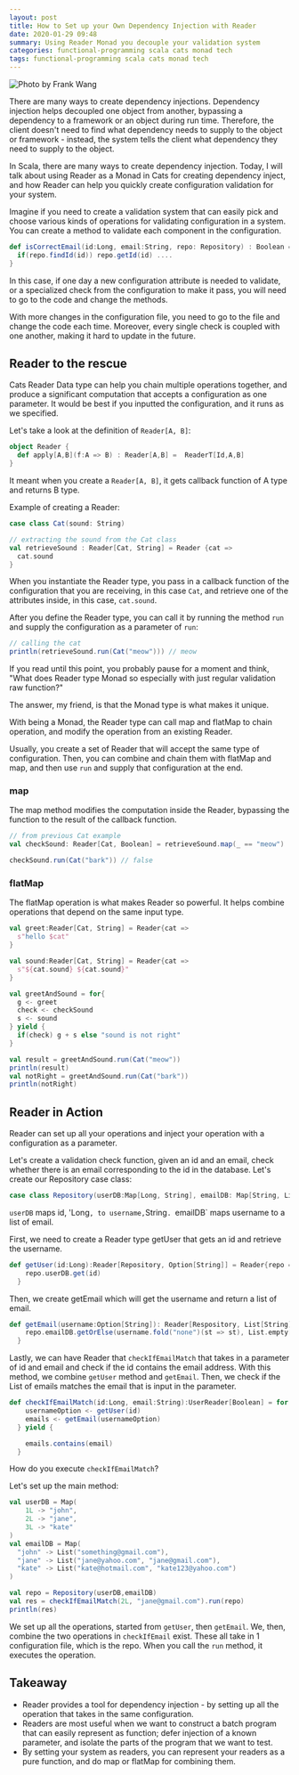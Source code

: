 ```yaml
---
layout: post
title: How to Set up your Own Dependency Injection with Reader
date: 2020-01-29 09:48
summary: Using Reader Monad you decouple your validation system
categories: functional-programming scala cats monad tech
tags: functional-programming scala cats monad tech
---
```


![Photo by Frank Wang](https://images.unsplash.com/photo-1537151242758-331155dcf21b?ixlib=rb-1.2.1&ixid=eyJhcHBfaWQiOjEyMDd9&auto=format&fit=crop&w=1350&q=80)

There are many ways to create dependency injections. Dependency injection helps decoupled one object from another, bypassing a dependency to a framework or an object during run time. Therefore, the client doesn't need to find what dependency needs to supply to the object or framework - instead, the system tells the client what dependency they need to supply to the object.

In Scala, there are many ways to create dependency injection. Today, I will talk about using Reader as a Monad in Cats for creating dependency inject, and how Reader can help you quickly create configuration validation for your system.


Imagine if you need to create a validation system that can easily pick and choose various kinds of operations for validating configuration in a system. You can create a method to validate each component in the configuration.

```scala 
def isCorrectEmail(id:Long, email:String, repo: Repository) : Boolean = {
  if(repo.findId(id)) repo.getId(id) ....
}
```

In this case, if one day a new configuration attribute is needed to validate, or a specialized check from the configuration to make it pass, you will need to go to the code and change the methods. 

With more changes in the configuration file, you need to go to the file and change the code each time. Moreover, every single check is coupled with one another, making it hard to update in the future.

## Reader to the rescue
Cats Reader Data type can help you chain multiple operations together, and produce a significant computation that accepts a configuration as one parameter. It would be best if you inputted the configuration, and it runs as we specified.

Let's take a look at the definition of `Reader[A, B]`:
```scala 
object Reader {
  def apply[A,B](f:A => B) : Reader[A,B] =  ReaderT[Id,A,B]
}
```

It meant when you create a `Reader[A, B]`, it gets callback function of A type and returns B type.

Example of creating a Reader:
```scala
case class Cat(sound: String)

// extracting the sound from the Cat class
val retrieveSound : Reader[Cat, String] = Reader {cat => 
  cat.sound
}

```

When you instantiate the Reader type, you pass in a callback function of the configuration that you are receiving, in this case `Cat`, and retrieve one of the attributes inside, in this case, `cat.sound`.

After you define the Reader type, you can call it by running the method `run` and supply the configuration as a parameter of `run`:
```scala 
// calling the cat
println(retrieveSound.run(Cat("meow"))) // meow
```

If you read until this point, you probably pause for a moment and think, "What does Reader type Monad so especially with just regular validation raw function?"

The answer, my friend, is that the Monad type is what makes it unique.

With being a Monad, the Reader type can call map and flatMap to chain operation, and modify the operation from an existing Reader.

Usually, you create a set of Reader that will accept the same type of configuration. Then, you can combine and chain them with flatMap and map, and then use `run` and supply that configuration at the end.

### map
The map method modifies the computation inside the Reader, bypassing the function to the result of the callback function.

```scala 
// from previous Cat example
val checkSound: Reader[Cat, Boolean] = retrieveSound.map(_ == "meow")

checkSound.run(Cat("bark")) // false
```

### flatMap
The flatMap operation is what makes Reader so powerful. It helps combine operations that depend on the same input type.
```scala
val greet:Reader[Cat, String] = Reader{cat =>
  s"hello $cat"
}

val sound:Reader[Cat, String] = Reader{cat =>
  s"${cat.sound} ${cat.sound}"
}

val greetAndSound = for{
  g <- greet
  check <- checkSound
  s <- sound
} yield {
  if(check) g + s else "sound is not right"
}

val result = greetAndSound.run(Cat("meow"))
println(result)
val notRight = greetAndSound.run(Cat("bark"))
println(notRight)
```

## Reader in Action
Reader can set up all your operations and inject your operation with a configuration as a parameter. 

Let's create a validation check function, given an id and an email, check whether there is an email corresponding to the id in the database. Let's create our Repository case class:
```scala
case class Repository(userDB:Map[Long, String], emailDB: Map[String, List[String]])

```

`userDB` maps id, 'Long`, to username,`String`. `emailDB` maps username to a list of email.

First, we need to create a Reader type getUser that gets an id and retrieve the username.
```scala
def getUser(id:Long):Reader[Repository, Option[String]] = Reader{repo =>
    repo.userDB.get(id)
  }
```

Then, we create getEmail which will get the username and return a list of email.
```scala 
def getEmail(username:Option[String]): Reader[Respository, List[String]] = Reader {repo =>
    repo.emailDB.getOrElse(username.fold("none")(st => st), List.empty[String])
  }
```

Lastly, we can have Reader that `checkIfEmailMatch` that takes in a parameter of id and email and check if the id contains the email address. With this method, we combine `getUser` method and `getEmail`. Then, we check if the List of emails matches the email that is input in the parameter.
```scala 
def checkIfEmailMatch(id:Long, email:String):UserReader[Boolean] = for {
    usernameOption <- getUser(id)
    emails <- getEmail(usernameOption)
  } yield {

    emails.contains(email)
  }
```

How do you execute `checkIfEmailMatch`?

Let's set up the main method:
```scala 
val userDB = Map(
    1L -> "john",
    2L -> "jane",
    3L -> "kate"
)
val emailDB = Map(
  "john" -> List("something@gmail.com"),
  "jane" -> List("jane@yahoo.com", "jane@gmail.com"),
  "kate" -> List("kate@hotmail.com", "kate123@yahoo.com")
)

val repo = Repository(userDB,emailDB)
val res = checkIfEmailMatch(2L, "jane@gmail.com").run(repo)
println(res)
```

We set up all the operations, started from `getUser`, then `getEmail`. We, then, combine the two operations in `checkIfEmail` exist. These all take in 1 configuration file, which is the repo. When you call the `run` method, it executes the operation.

## Takeaway
- Reader provides a tool for dependency injection - by setting up all the operation that takes in the same configuration.
- Readers are most useful when we want to construct a batch program that can easily represent as function; defer injection of a known parameter, and isolate the parts of the program that we want to test.
- By setting your system as readers, you can represent your readers as a pure function, and do map or flatMap for combining them.
